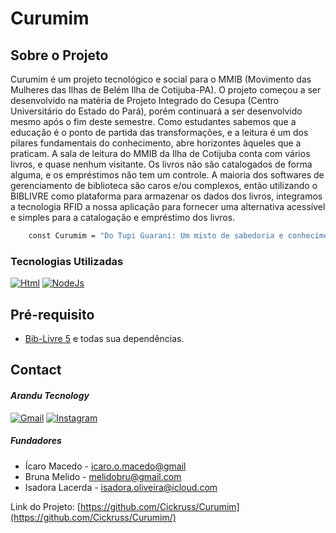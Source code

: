 # Curumim

<!-- PROJECT SHIELDS -->
<!--
*** I'm using markdown "reference style" links for readability.
*** Reference links are enclosed in brackets [ ] instead of parentheses ( ).
*** See the bottom of this document for the declaration of the reference variables
*** for contributors-url, forks-url, etc. This is an optional, concise syntax you may use.
*** https://www.markdownguide.org/basic-syntax/#reference-style-links
-->
<!--
[![Contributors][contributors-shield]][contributors-url]
[![Forks][forks-shield]][forks-url]
[![Stargazers][stars-shield]][stars-url]
[![Issues][issues-shield]][issues-url]
[![MIT License][license-shield]][license-url]
[![LinkedIn][linkedin-shield]][linkedin-url]



<!-
PROJECT LOGO 
<br />
<div align="center">
  <a href="https://github.com/othneildrew/Best-README-Template">
    <img src="images/logo.png" alt="Logo" width="80" height="80">
  </a>

  <h3 align="center">Best-README-Template</h3>

  <p align="center">
    An awesome README template to jumpstart your projects!
    <br />
    <a href="https://github.com/othneildrew/Best-README-Template"><strong>Explore the docs »</strong></a>
    <br />
    <br />
    <a href="https://github.com/othneildrew/Best-README-Template">View Demo</a>
    ·
    <a href="https://github.com/othneildrew/Best-README-Template/issues">Report Bug</a>
    ·
    <a href="https://github.com/othneildrew/Best-README-Template/issues">Request Feature</a>
  </p>
</div>
-->


<!-- ABOUT THE PROJECT -->
## Sobre o Projeto

<!--[![Product Name Screen Shot][product-screenshot]](https://example.com)-->

Curumim é um projeto tecnológico e social para o MMIB (Movimento das Mulheres das Ilhas de Belém Ilha de Cotijuba-PA). 
O projeto começou a ser desenvolvido na matéria de Projeto Integrado do Cesupa (Centro Universitário do Estado do Pará), porém continuará a ser desenvolvido mesmo após o fim deste semestre. 
Como estudantes sabemos que a educação é o ponto de partida das transformações, e a leitura é um dos pilares fundamentais do conhecimento, abre horizontes àqueles que a praticam.
A sala de leitura do MMIB da Ilha de Cotijuba conta com vários livros, e quase nenhum visitante. Os livros não são catalogados de forma alguma, e os empréstimos não tem um controle.
A maioria dos softwares de gerenciamento de biblioteca são caros e/ou complexos, então utilizando o BIBLIVRE como plataforma para armazenar os dados dos livros, integramos a tecnologia RFID
a nossa aplicação para fornecer uma alternativa acessível e simples para a catalogação e empréstimo dos livros. 

```sh
    const Curumim = "Do Tupi Guarani: Um misto de sabedoria e conhecimento";
```

<!--
Here's why:
* Your time should be focused on creating something amazing. A project that solves a problem and helps others
* You shouldn't be doing the same tasks over and over like creating a README from scratch
* You should implement DRY principles to the rest of your life :smile:

Of course, no one template will serve all projects since your needs may be different. So I'll be adding more in the near future. You may also suggest changes by forking this repo and creating a pull request or opening an issue. Thanks to all the people have contributed to expanding this template!

Use the `BLANK_README.md` to get started.

<p align="right">(<a href="#readme-top">back to top</a>)</p>
-->


### Tecnologias Utilizadas


[![Html][Html.js]][Html-url]
[![NodeJs][NodeJs.js]][NodeJs-url]
<!--
* [![Vue][Vue.js]][Vue-url]
* [![Angular][Angular.io]][Angular-url]
* [![Svelte][Svelte.dev]][Svelte-url]
* [![Laravel][Laravel.com]][Laravel-url]
* [![Bootstrap][Bootstrap.com]][Bootstrap-url]
* [![JQuery][JQuery.com]][JQuery-url]


<p align="right">(<a href="#readme-top">back to top</a>)</p>
-->


<!-- GETTING STARTED 
## Inicio

A seguir os passos para a utilização do software.
-->

## Pré-requisito
* [Bib-Livre 5](https://biblivre.org.br/index.php/baixar/category/5-biblivre-5?download=12:instalador-biblivre-5) e todas sua dependências.
<!--
* npm
  ```sh
  npm install npm@latest -g
  ```
-->

<!--
### Installation

_Primeiramente vc precisa instalar o sistema Biblivre todas suas dependencias_

1. Baixe o [Bib-Livre 5](https://biblivre.org.br/index.php/baixar/category/5-biblivre-5?download=12:instalador-biblivre-5).
2. Instale-o com todas suas dependencias.
3. Cadastre uma nova biblioteca.
4. Enter your API in `config.js`
   ```js
   const API_KEY = 'ENTER YOUR API';
   ```

<p align="right">(<a href="#readme-top">back to top</a>)</p>
-->


<!-- USAGE EXAMPLES
## Usage

Use this space to show useful examples of how a project can be used. Additional screenshots, code examples and demos work well in this space. You may also link to more resources.

_For more examples, please refer to the [Documentation](https://example.com)_

<p align="right">(<a href="#readme-top">back to top</a>)</p>
 -->


<!-- ROADMAP 
## Roadmap

- [x] Add Changelog
- [x] Add back to top links
- [ ] Add Additional Templates w/ Examples
- [ ] Add "components" document to easily copy & paste sections of the readme
- [ ] Multi-language Support
    - [ ] Chinese
    - [ ] Spanish

See the [open issues](https://github.com/othneildrew/Best-README-Template/issues) for a full list of proposed features (and known issues).

<p align="right">(<a href="#readme-top">back to top</a>)</p>
-->


<!-- CONTRIBUTING 
## Contributing

Contributions are what make the open source community such an amazing place to learn, inspire, and create. Any contributions you make are **greatly appreciated**.

If you have a suggestion that would make this better, please fork the repo and create a pull request. You can also simply open an issue with the tag "enhancement".
Don't forget to give the project a star! Thanks again!

1. Fork the Project
2. Create your Feature Branch (`git checkout -b feature/AmazingFeature`)
3. Commit your Changes (`git commit -m 'Add some AmazingFeature'`)
4. Push to the Branch (`git push origin feature/AmazingFeature`)
5. Open a Pull Request

<p align="right">(<a href="#readme-top">back to top</a>)</p>
-->


<!-- LICENSE 
## License

Distributed under the MIT License. See `LICENSE.txt` for more information.

<p align="right">(<a href="#readme-top">back to top</a>)</p>
-->


<!-- CONTACT -->
## Contact
#### _Arandu Tecnology_ <br>
[![Gmail][Gmail.js]][Gmail-url]
[![Instagram][Instagram.js]][Instagram-url] 

##### Fundadores
* Ícaro Macedo - [icaro.o.macedo@gmail](mailto:icaro.o.macedo@gmail.com)
* Bruna Melido - [melidobru@gmail.com](mailto:melidobru@gmail.com)
* Isadora Lacerda - [isadora.oliveira@icloud.com](mailto:isadora.oliveira@icloud.com)

Link do Projeto: [https://github.com/Cickruss/Curumim](https://github.com/Cickruss/Curumim/)



<!-- ACKNOWLEDGMENTS
## Acknowledgments

Use this space to list resources you find helpful and would like to give credit to. I've included a few of my favorites to kick things off!

* [Choose an Open Source License](https://choosealicense.com)
* [GitHub Emoji Cheat Sheet](https://www.webpagefx.com/tools/emoji-cheat-sheet)
* [Malven's Flexbox Cheatsheet](https://flexbox.malven.co/)
* [Malven's Grid Cheatsheet](https://grid.malven.co/)
* [Img Shields](https://shields.io)
* [GitHub Pages](https://pages.github.com)
* [Font Awesome](https://fontawesome.com)
* [React Icons](https://react-icons.github.io/react-icons/search)

<p align="right">(<a href="#readme-top">back to top</a>)</p>
 -->


<!-- MARKDOWN LINKS & IMAGES -->
<!-- https://www.markdownguide.org/basic-syntax/#reference-style-links
[contributors-shield]: https://img.shields.io/github/contributors/othneildrew/Best-README-Template.svg?style=for-the-badge
[contributors-url]: https://github.com/othneildrew/Best-README-Template/graphs/contributors
[forks-shield]: https://img.shields.io/github/forks/othneildrew/Best-README-Template.svg?style=for-the-badge
[forks-url]: https://github.com/othneildrew/Best-README-Template/network/members
[stars-shield]: https://img.shields.io/github/stars/othneildrew/Best-README-Template.svg?style=for-the-badge
[stars-url]: https://github.com/othneildrew/Best-README-Template/stargazers
[issues-shield]: https://img.shields.io/github/issues/othneildrew/Best-README-Template.svg?style=for-the-badge
[issues-url]: https://github.com/othneildrew/Best-README-Template/issues
[license-shield]: https://img.shields.io/github/license/othneildrew/Best-README-Template.svg?style=for-the-badge
[license-url]: https://github.com/othneildrew/Best-README-Template/blob/master/LICENSE.txt
[linkedin-shield]: https://img.shields.io/badge/-LinkedIn-black.svg?style=for-the-badge&logo=linkedin&colorB=555
[linkedin-url]: https://linkedin.com/in/othneildrew
[product-screenshot]: images/screenshot.png
 -->
[Html.js]: https://img.shields.io/badge/HTML-239120?style=for-the-badge&logo=html5&logoColor=white
[Html-url]: https://developer.mozilla.org/pt-BR/docs/Web/HTML
[NodeJs.js]: https://img.shields.io/badge/Node.js-43853D?style=for-the-badge&logo=node.js&logoColor=white
[NodeJs-url]: https://nodejs.org/
[Instagram.js]: https://img.shields.io/badge/Instagram-E4405F?style=for-the-badge&logo=instagram&logoColor=white
[Instagram-url]: https://www.instagram.com/arandu.tech/
[Gmail.js]: https://img.shields.io/badge/Gmail-D14836?style=for-the-badge&logo=gmail&logoColor=white
[Gmail-url]: mailto:aranducontact@gmail.com

<!--
[Svelte.dev]: https://img.shields.io/badge/Svelte-4A4A55?style=for-the-badge&logo=svelte&logoColor=FF3E00
[Svelte-url]: https://svelte.dev/
[Laravel.com]: https://img.shields.io/badge/Laravel-FF2D20?style=for-the-badge&logo=laravel&logoColor=white
[Laravel-url]: https://laravel.com
[Bootstrap.com]: https://img.shields.io/badge/Bootstrap-563D7C?style=for-the-badge&logo=bootstrap&logoColor=white
[Bootstrap-url]: https://getbootstrap.com
[JQuery.com]: https://img.shields.io/badge/jQuery-0769AD?style=for-the-badge&logo=jquery&logoColor=white
[JQuery-url]: https://jquery.com 
-->